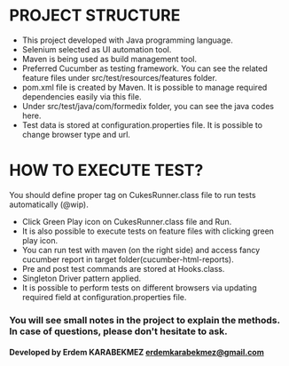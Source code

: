 # PROJECT STRUCTURE
* This project developed with Java programming language.
* Selenium selected as UI automation tool.
* Maven is being used as build management tool.
* Preferred Cucumber as testing framework. You can see the related feature files under src/test/resources/features folder.
* pom.xml file is created by Maven. It is possible to manage required dependencies easily via this file.
* Under src/test/java/com/formedix folder, you can see the java codes here.
* Test data is stored at configuration.properties file. It is possible to change browser type and url.

# HOW TO EXECUTE TEST?

You should define proper tag on CukesRunner.class file to run tests automatically (@wip).

* Click Green Play icon on CukesRunner.class file and Run.
* It is also possible to execute tests on feature files with clicking green play icon.
* You can run test with maven (on the right side) and access fancy cucumber report in target folder(cucumber-html-reports).
* Pre and post test commands are stored at Hooks.class.
* Singleton Driver pattern applied.
* It is possible to perform tests on different browsers via updating required field at configuration.properties file.



### You will see small notes in the project to explain the methods. In case of questions, please don't hesitate to ask.

#### Developed by Erdem KARABEKMEZ erdemkarabekmez@gmail.com